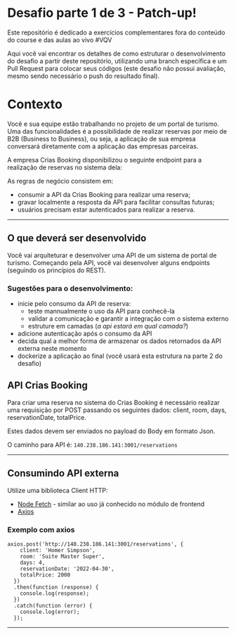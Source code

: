 # Desafio parte 1 de 3 - Patch-up!

Este repositório é dedicado a exercícios complementares fora do conteúdo do course e das aulas ao vivo #VQV

Aqui você vai encontrar os detalhes de como estruturar o desenvolvimento do desafio a partir deste repositório, utilizando uma branch específica e um Pull Request para colocar seus códigos (este desafio não possui avaliação, mesmo sendo necessário o push do resultado final).

# Contexto

Você e sua equipe estão trabalhando no projeto de um portal de turismo. Uma das funcionalidades é a possibilidade de realizar reservas por meio de B2B (Business to Business), ou seja, a aplicação de sua empresa conversará diretamente com a aplicação das empresas parceiras. 

A empresa Crias Booking disponibilizou o seguinte endpoint para a realização de reservas no sistema dela:



As regras de negócio consistem em:

- consumir a API da Crias Booking para realizar uma reserva;
- gravar localmente a resposta da API para facilitar consultas futuras;
- usuários precisam estar autenticados para realizar a reserva.


---

## O que deverá ser desenvolvido

Você vai arquiteturar e desenvolver uma API de um sistema de portal de turismo. Começando pela API, você vai desenvolver alguns endpoints (seguindo os princípios do REST).

### Sugestões para o desenvolvimento:

- inicie pelo consumo da API de reserva:
   - teste mannualmente o uso da API para conhecê-la
   - validar a comunicação e garantir a integração com o sistema externo
   - estruture em camadas (_a api estará em qual camada?_)
- adicione autenticação após o consumo da API
- decida qual a melhor forma de armazenar os dados retornados da API externa neste momento
- dockerize a aplicação ao final (você usará esta estrutura na parte 2 do desafio)

## API Crias Booking

Para criar uma reserva no sistema do Crias Booking é necessário realizar uma requisição por POST passando os seguintes dados: client, room, days, reservationDate, totalPrice. 

Estes dados devem ser enviados no payload do Body em formato Json.

O caminho para API é: `140.238.186.141:3001/reservations`


---

## Consumindo API externa

Utilize uma biblioteca Client HTTP:

- [Node Fetch](https://www.npmjs.com/package/node-fetch) - similar ao uso já conhecido no módulo de frontend
- [Axios](https://www.npmjs.com/package/axios)

### Exemplo com axios

```
axios.post('http://140.238.186.141:3001/reservations', {
    client: 'Homer Simpson', 
    room: 'Suite Master Super',
    days: 4, 
    reservationDate: '2022-04-30', 
    totalPrice: 2000
  })
  .then(function (response) {
    console.log(response);
  })
  .catch(function (error) {
    console.log(error);
  });

```
---
